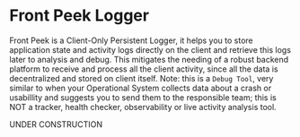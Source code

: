 # Front Peek Logger

Front Peek is a Client-Only Persistent Logger, it helps you to store application state and activity logs directly on the client and retrieve this logs later to analysis and debug. This mitigates the needing of a robust backend platform to receive and process all the client activity, since all the data is decentralized and stored on client itself. Note: this is a `Debug Tool`, very similar to when your Operational System collects data about a crash or usabillity and suggests you to send them to the responsible team; this is NOT a tracker, health checker, observability or live activity analysis tool.

UNDER CONSTRUCTION
